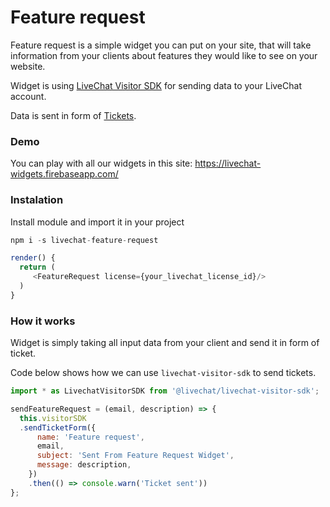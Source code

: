 ﻿# Feature request

Feature request is a simple widget you can put on your site, that will take information from your clients about features they would like to see on your website.

Widget is using [LiveChat Visitor SDK](https://docs.livechatinc.com/visitor-sdk/) for sending data to your LiveChat account.

Data is sent in form of [Tickets](https://www.livechatinc.com/kb/support-tickets-in-livechat/).
### Demo

You can play with all our widgets in this site:
https://livechat-widgets.firebaseapp.com/

### Instalation
Install module and import it in your project

```js
npm i -s livechat-feature-request

render() {  
  return (
     <FeatureRequest license={your_livechat_license_id}/>
  )
}
```

### How it works

Widget is simply taking all input data from your client and send it in form of ticket.

Code below shows how we can use `livechat-visitor-sdk` to send tickets.

```js
import * as LivechatVisitorSDK from '@livechat/livechat-visitor-sdk';

sendFeatureRequest = (email, description) => {  
  this.visitorSDK  
  .sendTicketForm({  
      name: 'Feature request',  
      email,  
      subject: 'Sent From Feature Request Widget',  
      message: description,  
    })  
    .then(() => console.warn('Ticket sent'))  
};
```

